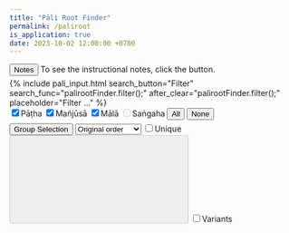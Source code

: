 ```yaml
---
title: "Pāli Root Finder"
permalink: /paliroot
is_application: true
date: 2023-10-02 12:00:00 +0700
---
```


<div style="padding-bottom:5px;">
<button onClick="palirootFinder.toggleNotes();">Notes</button> To see the instructional notes, click the button.
<div id="notebox" style="display:none;">
<blockquote>
<p>
All Pāli roots known to us are collected here from various sources, including <em>Pāli Dhātupāṭha</em> (pāṭ), <em>Dhātumañjūsā</em> (mañ), <a href="/sadddha" target = "_blank"><em>Saddanīti Dhātumālā</em></a> (māl), and <a href="/dhatva" target = "_blank"><em>Dhātvatthasaṅgaha</em></a> (saṅ) (not available yet in the finder).
</p>
<p>
The data of Pāli Dhātupāṭha and Dhātumañjūsā are taken from the book edited by <a href="https://archive.org/details/palidhatupathadh00andeuoft" target="_blank">Dines Andersen and Helmer Smith</a> (1921). If any doubt occurs, please consult the book directly. There are things to be concerned about the two. First, as for Dhātupāṭha is used by Moggallāna school whereas Dhātumañjūsā is used by Kaccayāna school, the two books use slightly different naming and grouping scheme. The former has 9 groups, the latter 7 (according to Andersen and Smith's book). However, schools following Kaccāyana scheme widely use 8-group classification, including Saddanīti and Dhātvatthasaṅgaha.
</p>
<p>
To prevent confusion, I therefore treat the issue this way. I use lowercase Roman numbers for the 9-group scheme, i.e., <em>i-ix</em>, and uppercase for the 8-group, i.e., <em>I-VIII</em>. To make the system consistent, so I put Dhātumañjūsā in the 8-group by changing group VI and VII described by Andersen and Smith to group <em>VII tanu</em> and <em>VIII cura</em> respectively. This means Dhātumañjūsā does not has group <em>VI gaha</em>. The word <em>gaha</em> itself belongs to group <em>V kī</em> in this book.
</p>
<p>
Second, concerning the numbers, Dhātupāṭha gives the total number of roots as 639, but some roots have a variation, which repeats the count. So, we see 643 totally in the finder (some numbers are repeated, i.e., 547, 554, 563, and 609). I also use the number of roots for Dhātumañjūsā, not stanzas' number. Unfortunately, Andersen and Smith miscounted (in stanza 90) <em>kuṭa cchede ca koṭille; agā sajjhāyanādisu</em>. These two roots were counted as one, number 526. It is not the case that either root is already listed elsewhere because many roots are indeed duplicate. To correct this, I have to renumber the roots of Dhātumañjūsā from 527 onward. This gives us 885 roots totally (not 884). To those who want to check the roots against the published book, so keep in mind that for the number 527 and the greater you have to subtract the number by 1 before looking at the book.
</p>
<p>
Third, I spent several days checking root names and definitions in Dhātumañjūsā against Thai edition (Wat Chakdaeng, 2013). So, we can see a number of variants in this book (if the user selects the option). The variants are marked by <em>sy</em> (Syāma). It is worth paying attention to the Thai variants because they underwent some validation and meaning checking (but several roots are still unknown to Thai experts).
</p>
<p>
Finally, unlike Dhātupāṭha that most definitions are kept intact (except double-character fixes), I edit definitions in Dhātumañjūsā by removing unrelated words (e.g., <em>ca</em> and other fillers) to make them less distracting. By the constraints of prosodic meter, reading directly from the source may cause new learners a hard time. So, here all roots and definitions are made clear by their form. Still, some cryptic and circular definitions can be found.
</p>
<p>
Saddanīti Dhātumālā also has variants. They are marked by <em>sy</em> (Thai, Bhūmibalo edition, 2016), and <em>sm</em> (the <a href="https://archive.org/details/SaddanitiAggavamsasPaliGrammar02" target="_blank">Smith's edition</a>). It is worth noting that several roots in Dhātumālā, 1687 distinctively counted by Smith, are duplicate here, and the numbers given are definition numbers not the counting.
</p>
<p>
The recent Dhātvatthasaṅgaha was composed by the Thera of Visuddhārāma in Mandalay. This book can fulfill what are missing in the old texts.
</p>
<p>
The program here is quite powerful. It can give you perspectives unaware to ancient scholars. Features in the finder are self-explained, so no detailed guidance is needed. The user just has to play around and experiment. However, you should know that filtering operates before grouping by unique function. If you want to search in the unique result, it is better to use search facility in the browser.
</p>
</blockquote>
</div>
</div>
{% include pali_input.html search_button="Filter" search_func="palirootFinder.filter();" after_clear="palirootFinder.filter();" placeholder="Filter ..." %}
<div>
<span>
<label for="cbdp" title="Pāli Dhātupāṭha"><input type="checkbox" id="cbdp" onChange="palirootFinder.filter();" checked>Pāṭha</label>
<label for="cbdm" title="Kaccāyana-Dhātumañjūsā"><input type="checkbox" id="cbdm" onChange="palirootFinder.filter();" checked>Mañjūsā</label>
<label for="cbsd" title="Saddanīti Dhātumālā"><input type="checkbox" id="cbsd" onChange="palirootFinder.filter();" checked>Mālā</label>
<label for="cbds" title="Dhātvatthasaṅgaha"><input type="checkbox" id="cbds" onChange="palirootFinder.filter();" disabled>Saṅgaha</label>
<button onClick="palirootFinder.bookSelect(true);">All</button>
<button onClick="palirootFinder.bookSelect(false);">None</button>
</span>
</div>
<div style="padding-top:5px;">
<button onClick="palirootFinder.toggleGroupSelector();">Group Selection</button>
<select id="sortorder" onClick="palirootFinder.filter();">
<option value="none">Original order</option>
<option value="name">Sorted by name</option>
<option value="def">Sorted by def</option>
</select>
<label for="unique"><input type="checkbox" id="unique" onChange="palirootFinder.unique();">Unique</label>
<button id="uniquebutton" onClick="palirootFinder.toggleUniqueOptions();" title="Unique options" disabled><svg class="icon"><use xlink:href="/assets/fontawesome/custom.svg#tasks"></use></svg></button>
<label for="variant"><input type="checkbox" id="variant" onChange="palirootFinder.filter();">Variants</label>
<span class="label" id="itemcount" style="display:none;"></span>
</div>
<div id="uniqueoptions" style="padding-top:5px;display:none;">
<label for="uopt-o"><input type="checkbox" id="uopt-o" onChange="palirootFinder.filter();" checked>Treat o ending as -a</label><br>
<label for="uopt-u"><input type="checkbox" id="uopt-u" onChange="palirootFinder.filter();">Treat u ending as -a</label><br>
<label for="uopt-aa"><input type="checkbox" id="uopt-aa" onChange="palirootFinder.filter();">Treat ā ending as -a</label><br>
<label for="uopt-ii"><input type="checkbox" id="uopt-ii" onChange="palirootFinder.filter();">Treat ī ending as -i</label><br>
<label for="uopt-x"><input type="checkbox" id="uopt-x" onChange="palirootFinder.filter();">Ignore the ending for length &gt; 2 (overriding all above)</label><br>
<label for="uopt-xx"><input type="checkbox" id="uopt-xx" onChange="palirootFinder.filter();">Ignore the ending (overriding all above)</label><br>
</div>
<div id="groupselector" style="font-family:'Arundina Pali Sans Mono';font-size:0.8em;padding-top:5px;display:none;">
<div>
<span>
Dhātupāṭha:&nbsp;
<button onClick="palirootFinder.groupSelect(9, true);">All</button>
<button onClick="palirootFinder.groupSelect(9, false);">None</button>
<label for="g91" title="i bhū"><input type="checkbox" id="g91" onChange="palirootFinder.filter();" checked>i</label>
<label for="g92" title="ii rudha"><input type="checkbox" id="g92" onChange="palirootFinder.filter();" checked>ii</label>
<label for="g93" title="iii diva"><input type="checkbox" id="g93" onChange="palirootFinder.filter();" checked>iii</label>
<label for="g94" title="iv tuda"><input type="checkbox" id="g94" onChange="palirootFinder.filter();" checked>iv</label>
<label for="g95" title="v ji"><input type="checkbox" id="g95" onChange="palirootFinder.filter();" checked>v</label>
<label for="g96" title="vi kī"><input type="checkbox" id="g96" onChange="palirootFinder.filter();" checked>vi</label>
<label for="g97" title="vii su"><input type="checkbox" id="g97" onChange="palirootFinder.filter();" checked>vii</label>
<label for="g98" title="viii tana"><input type="checkbox" id="g98" onChange="palirootFinder.filter();" checked>viii</label>
<label for="g99" title="ix cura"><input type="checkbox" id="g99" onChange="palirootFinder.filter();" checked>ix</label>
</span>
</div>
<div>
<span>
Other books:
<button onClick="palirootFinder.groupSelect(8, true);">All</button>
<button onClick="palirootFinder.groupSelect(8, false);">None</button>
<label for="g81" title="I bhū"><input type="checkbox" id="g81" onChange="palirootFinder.filter();" checked>I</label>
<label for="g82" title="II rudha"><input type="checkbox" id="g82" onChange="palirootFinder.filter();" checked>II</label>
<label for="g83" title="III divu"><input type="checkbox" id="g83" onChange="palirootFinder.filter();" checked>III</label>
<label for="g84" title="IV su"><input type="checkbox" id="g84" onChange="palirootFinder.filter();" checked>IV</label>
<label for="g85" title="V kī"><input type="checkbox" id="g85" onChange="palirootFinder.filter();" checked>V</label>
<label for="g86" title="VI gaha"><input type="checkbox" id="g86" onChange="palirootFinder.filter();" checked>VI</label>
<label for="g87" title="VII tanu"><input type="checkbox" id="g87" onChange="palirootFinder.filter();" checked>VII</label>
<label for="g88" title="VIII cura"><input type="checkbox" id="g88" onChange="palirootFinder.filter();" checked>VIII</label>
</span>
</div>
</div>
<div id="listresult" style="padding-top:5px"></div>
<script src="/assets/js/palirootfinder.js"></script>
<script src="/assets/js/pako_inflate.min.js"></script>
<script>
palirootFinder.util = bcUtil;
palirootFinder.paliInput = paliInput;
palirootFinder.loadRootList();
</script>


